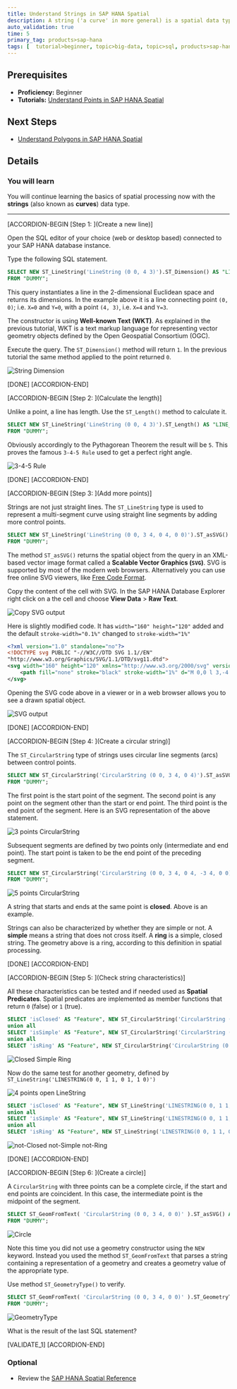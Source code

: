 ```yaml
---
title: Understand Strings in SAP HANA Spatial
description: A string ('a curve' in more general) is a spatial data type that connects points
auto_validation: true
time: 5
primary_tag: products>sap-hana
tags: [  tutorial>beginner, topic>big-data, topic>sql, products>sap-hana-cloud, products>sap-hana\,-express-edition   ]
---
```

## Prerequisites  
- **Proficiency:** Beginner
- **Tutorials:** [Understand Points in SAP HANA Spatial](hana-spatial-intro1-point)

## Next Steps
- [Understand Polygons in SAP HANA Spatial](hana-spatial-intro3-polygon)

## Details
### You will learn  
You will continue learning the basics of spatial processing now with the __strings__ (also known as __curves__) data type.

---

[ACCORDION-BEGIN [Step 1: ](Create a new line)]

Open the SQL editor of your choice (web or desktop based) connected to your SAP HANA database instance.

Type the following SQL statement.

```sql
SELECT NEW ST_LineString('LineString (0 0, 4 3)').ST_Dimension() AS "LINE_DIM"
FROM "DUMMY";
```

This query instantiates a line in the 2-dimensional Euclidean space and returns its dimensions. In the example above it is a line connecting point `(0, 0)`; i.e. `X=0` and `Y=0`, with a point `(4, 3)`,  i.e. `X=4` and `Y=3`.

The constructor is using __Well-known Text (WKT)__. As explained in the previous tutorial, WKT is a text markup language for representing vector geometry objects defined by the Open Geospatial Consortium (OGC).

Execute the query. The `ST_Dimension()` method will return `1`. In the previous tutorial the same method applied to the point returned `0`.

![String Dimension](spatial0201b.png)

[DONE]
[ACCORDION-END]

[ACCORDION-BEGIN [Step 2: ](Calculate the length)]

Unlike a point, a line has length. Use the `ST_Length()` method to calculate it.

```sql
SELECT NEW ST_LineString('LineString (0 0, 4 3)').ST_Length() AS "LINE_LENGTH"
FROM "DUMMY";
```

Obviously accordingly to the Pythagorean Theorem the result will be `5`. This proves the famous `3-4-5 Rule` used to get a perfect right angle.

![3-4-5 Rule](spatial0202b.png)

[DONE]
[ACCORDION-END]

[ACCORDION-BEGIN [Step 3: ](Add more points)]

Strings are not just straight lines. The `ST_LineString` type is used to represent a multi-segment curve using straight line segments by adding more control points.

```sql
SELECT NEW ST_LineString('LineString (0 0, 3 4, 0 4, 0 0)').ST_asSVG() AS "SVG"
FROM "DUMMY";
```

The method `ST_asSVG()` returns the spatial object from the query in an XML-based vector image format called a __Scalable Vector Graphics (`SVG`)__. SVG is supported by most of the modern web browsers. Alternatively you can use free online SVG viewers, like [Free Code Format](https://www.freecodeformat.com/svg-editor.php).

Copy the content of the cell with SVG. In the SAP HANA Database Explorer right click on a the cell and choose **View Data** > **Raw Text**.

![Copy SVG output](spatial0203b.png)

Here is slightly modified code. It has `width="160" height="120"` added and the default `stroke-width="0.1%"` changed to `stroke-width="1%"`

```xml
<?xml version="1.0" standalone="no"?>
<!DOCTYPE svg PUBLIC "-//W3C//DTD SVG 1.1//EN"
"http://www.w3.org/Graphics/SVG/1.1/DTD/svg11.dtd">
<svg width="160" height="120" xmlns="http://www.w3.org/2000/svg" version="1.1" viewBox="-.003 -4.004 3.006 4.008">
	<path fill="none" stroke="black" stroke-width="1%" d="M 0,0 l 3,-4 -3,0 0,4 "/>
</svg>
```

Opening the SVG code above in a viewer or in a web browser allows you to see a drawn spatial object.

![SVG output](spatial0204b.png)

[DONE]
[ACCORDION-END]

[ACCORDION-BEGIN [Step 4: ](Create a circular string)]

The `ST_CircularString` type of strings uses circular line segments (arcs) between control points.

```sql
SELECT NEW ST_CircularString('CircularString (0 0, 3 4, 0 4)').ST_asSVG() AS "SVG"
FROM "DUMMY";
```

The first point is the start point of the segment. The second point is any point on the segment other than the start or end point. The third point is the end point of the segment. Here is an SVG representation of the above statement.

![3 points CircularString](spatial0205b.png)

Subsequent segments are defined by two points only (intermediate and end point). The start point is taken to be the end point of the preceding segment.

```sql
SELECT NEW ST_CircularString('CircularString (0 0, 3 4, 0 4, -3 4, 0 0)').ST_asSVG() AS "SVG"
FROM "DUMMY";
```

![5 points CircularString](spatial0206b.png)

A string that starts and ends at the same point is **closed**. Above is an example.

Strings can also be characterized by whether they are simple or not. A **simple** means a string that does not cross itself. A **ring** is a simple, closed string. The geometry above is a ring, according to this definition in spatial processing.

[DONE]
[ACCORDION-END]

[ACCORDION-BEGIN [Step 5: ](Check string characteristics)]

All these characteristics can be tested and if needed used as **Spatial Predicates**. Spatial predicates are implemented as member functions that return `0` (false) or `1` (true).

```sql
SELECT 'isClosed' AS "Feature", NEW ST_CircularString('CircularString (0 0, 3 4, 0 4, -3 4, 0 0)').ST_isClosed() AS "FeatureTest" FROM "DUMMY"
union all
SELECT 'isSimple' AS "Feature", NEW ST_CircularString('CircularString (0 0, 3 4, 0 4, -3 4, 0 0)').ST_isSimple() AS "FeatureTest" FROM "DUMMY"
union all
SELECT 'isRing' AS "Feature", NEW ST_CircularString('CircularString (0 0, 3 4, 0 4, -3 4, 0 0)').ST_isRing() AS "FeatureTest" FROM "DUMMY";
```

![Closed Simple Ring](spatial0207b.png)

Now do the same test for another geometry, defined by `ST_LineString('LINESTRING(0 0, 1 1, 0 1, 1 0)')`

![4 points open LineString](spatial0208b.png)

```sql
SELECT 'isClosed' AS "Feature", NEW ST_LineString('LINESTRING(0 0, 1 1, 0 1, 1 0)').ST_isClosed() AS "FeatureTest" FROM "DUMMY"
union all
SELECT 'isSimple' AS "Feature", NEW ST_LineString('LINESTRING(0 0, 1 1, 0 1, 1 0)').ST_isSimple() AS "FeatureTest" FROM "DUMMY"
union all
SELECT 'isRing' AS "Feature", NEW ST_LineString('LINESTRING(0 0, 1 1, 0 1, 1 0)').ST_isRing() AS "FeatureTest" FROM "DUMMY";
```

![not-Closed not-Simple not-Ring](spatial0209b.png)

[DONE]
[ACCORDION-END]

[ACCORDION-BEGIN [Step 6: ](Create a circle)]

A `CircularString` with three points can be a complete circle, if the start and end points are coincident. In this case, the intermediate point is the midpoint of the segment.

```sql
SELECT ST_GeomFromText( 'CircularString (0 0, 3 4, 0 0)' ).ST_asSVG() AS "SVG"
FROM "DUMMY";
```

![Circle](spatial0210b.png)

Note this time you did not use a geometry constructor using the `NEW` keyword. Instead you used the method `ST_GeomFromText` that parses a string containing a representation of a geometry and creates a geometry value of the appropriate type.

Use method `ST_GeometryType()` to verify.

```sql
SELECT ST_GeomFromText( 'CircularString (0 0, 3 4, 0 0)' ).ST_GeometryType() AS "Geometry type"
FROM "DUMMY";
```

![GeometryType](spatial0211b.png)

What is the result of the last SQL statement?

[VALIDATE_1]
[ACCORDION-END]



### Optional
- Review the [SAP HANA Spatial Reference](https://help.sap.com/viewer/bc9e455fe75541b8a248b4c09b086cf5/2020_04_QRC/en-US/434153cebbfe46028b84d91f15bd68fd.html)
